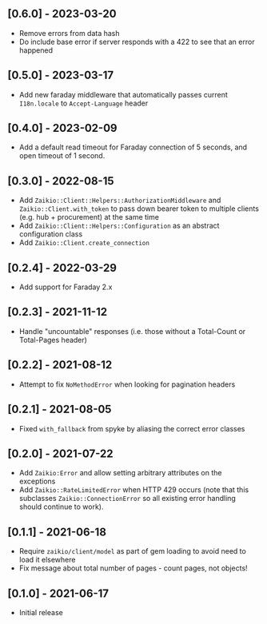 ## [0.6.0] - 2023-03-20

- Remove errors from data hash
- Do include base error if server responds with a 422 to see that an error happened

## [0.5.0] - 2023-03-17

- Add new faraday middleware that automatically passes current `I18n.locale` to `Accept-Language` header

## [0.4.0] - 2023-02-09

- Add a default read timeout for Faraday connection of 5 seconds, and open timeout of 1 second.

## [0.3.0] - 2022-08-15

- Add `Zaikio::Client::Helpers::AuthorizationMiddleware` and `Zaikio::Client.with_token` to pass down bearer token to multiple clients (e.g. hub + procurement) at the same time
- Add `Zaikio::Client::Helpers::Configuration` as an abstract configuration class
- Add `Zaikio::Client.create_connection`

## [0.2.4] - 2022-03-29

- Add support for Faraday 2.x

## [0.2.3] - 2021-11-12

- Handle "uncountable" responses (i.e. those without a Total-Count or Total-Pages header)

## [0.2.2] - 2021-08-12

- Attempt to fix `NoMethodError` when looking for pagination headers

## [0.2.1] - 2021-08-05

- Fixed `with_fallback` from spyke by aliasing the correct error classes

## [0.2.0] - 2021-07-22

- Add `Zaikio:Error` and allow setting arbitrary attributes on the exceptions
- Add `Zaikio::RateLimitedError` when HTTP 429 occurs (note that this subclasses
  `Zaikio::ConnectionError` so all existing error handling should continue to work).

## [0.1.1] - 2021-06-18

- Require `zaikio/client/model` as part of gem loading to avoid need to load it elsewhere
- Fix message about total number of pages - count pages, not objects!

## [0.1.0] - 2021-06-17

- Initial release
